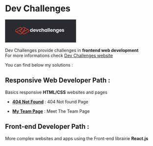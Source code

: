 # Dev Challenges

![](logo-dev-challenges.png)

Dev Challenges provide challenges in **frontend web development**   
For more informations check [Dev Challenges website](https://devchallenges.io/)

You can find below my solutions :

## Responsive Web Developer Path :

Basics responsive **HTML/CSS** websites and pages

- [**404 Not Found**](https://github.com/zathio/dev-challenges/tree/master/responsive-path/404-not-found) : 404 Not found Page

- [**My Team Page**](https://github.com/zathio/dev-challenges/tree/master/responsive-path/my-team-page) : Meet The Team Page

## Front-end Developer Path :

More complex websites and apps using the Front-end librairie **React.js**
